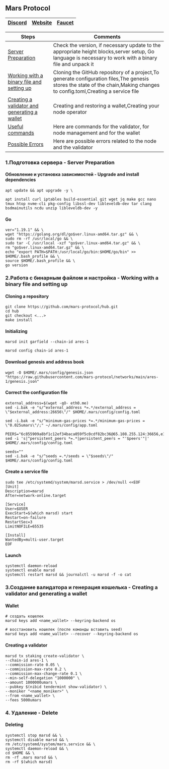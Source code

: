 ## Mars Protocol

[Discord](https://discord.gg/marsprotocol) | [Website](https://blog.marsprotocol.io/) | [Faucet](https://faucet.marsprotocol.io/)
| --- | --- | ---

Steps | Comments
--- | --- |
[Server Preparation](https://github.com/DanilJPG/nodes_testnets/tree/main/Mars#1%D0%BF%D0%BE%D0%B4%D0%B3%D0%BE%D1%82%D0%BE%D0%B2%D0%BA%D0%B0-%D1%81%D0%B5%D1%80%D0%B2%D0%B5%D1%80%D0%B0---server-preparation:~:text=1.%D0%9F%D0%BE%D0%B4%D0%B3%D0%BE%D1%82%D0%BE%D0%B2%D0%BA%D0%B0%20%D1%81%D0%B5%D1%80%D0%B2%D0%B5%D1%80%D0%B0%20%2D%20Server%20Preparation) | Check the version, if necessary update to the appropriate height blocks,server setup, Go language is necessary to work with a binary file and unpack it
[Working with a binary file and setting up](https://github.com/DanilJPG/nodes_testnets/blob/main/Mars/Readme.md#:~:text=2.%D0%A0%D0%B0%D0%B1%D0%BE%D1%82%D0%B0%20%D1%81%20%D0%B1%D0%B8%D0%BD%D0%B0%D1%80%D0%BD%D1%8B%D0%BC%20%D1%84%D0%B0%D0%B9%D0%BB%D0%BE%D0%BC%20%D0%B8%20%D0%BD%D0%B0%D1%81%D1%82%D1%80%D0%BE%D0%B9%D0%BA%D0%B0%20%2D%20Working%20with%20a%20binary%20file%20and%20setting%20up) | Cloning the GitHub repository of a project,To generate configuration files,The genesis stores the state of the chain,Making changes to config.toml,Creating a service file
[Creating a validator and generating a wallet]() | Creating and restoring a wallet,Creating your node operator
[Useful commands](https://github.com/DanilJPG/nodes_testnets/blob/main/Mars/Useful%20commands.md) | Here are commands for the validator, for node management and for the wallet
[Possible Errors](https://github.com/DanilJPG/nodes_testnets/blob/main/Mars/Possible%20errors.md) | Here are possible errors related to the node and the validator
                                                             
### 1.Подготовка сервера - Server Preparation 
#### Обновление и установка зависимостей - Upgrade and install dependencies
```Shell
apt update && apt upgrade -y \

apt install curl iptables build-essential git wget jq make gcc nano tmux htop nvme-cli pkg-config libssl-dev libleveldb-dev tar clang bsdmainutils ncdu unzip libleveldb-dev -y
```

#### Go
```Shell
ver="1.19.1" && \
wget "https://golang.org/dl/go$ver.linux-amd64.tar.gz" && \
sudo rm -rf /usr/local/go && \
sudo tar -C /usr/local -xzf "go$ver.linux-amd64.tar.gz" && \
rm "go$ver.linux-amd64.tar.gz" && \
echo "export PATH=$PATH:/usr/local/go/bin:$HOME/go/bin" >> $HOME/.bash_profile && \
source $HOME/.bash_profile && \
go version
```

### 2.Работа с бинарным файлом и настройка - Working with a binary file and setting up
#### Cloning a repository 
```Shell
git clone https://github.com/mars-protocol/hub.git
cd hub
git checkout <...>
make install
```

#### Initializing
```Shell
marsd init garfield --chain-id ares-1

marsd config chain-id ares-1
```


#### Download genesis and address book
```Shell
wget -O $HOME/.mars/config/genesis.json "https://raw.githubusercontent.com/mars-protocol/networks/main/ares-1/genesis.json"
```


#### Correct the configuration file
```Shell
external_address=$(wget -qO- eth0.me)
sed -i.bak -e "s/^external_address *=.*/external_address = \"$external_address:26656\"/" $HOME/.mars/config/config.toml

sed -i.bak -e "s/^minimum-gas-prices *=.*/minimum-gas-prices = \"0.025umars\"/;" ~/.mars/config/app.toml

PEERS="6c855909a8bf1c12ef34baca059f5c0cdf82bc36@65.108.255.124:36656,e12bc490096d1b5f4026980f05a118c82e81df2a@85.17.6.142:26656,14ba3b19424301a6bb58c27663a0323a81866d5d@134.122.82.186:26656,f3dceab155a74772595ae33ee6b72165c31fd888@62.171.166.106:26656,e12bc490096d1b5f4026980f05a118c82e81df2a@85.17.6.142:26656,7342199e80976b052d8506cc5a56d1f9a1cbb486@65.21.89.54:26653,5c2a752c9b1952dbed075c56c600c3a79b58c395@mars.testnet.peer.autostake.net:27056,0669f1d76ae4f91eaf11a0327c71a0ce909df2cd@134.122.82.186:26656,3084613c19f2a9fc7d46528702fb38a6c7eb5f7f@164.92.249.191:26656"
sed -i 's|^persistent_peers *=.*|persistent_peers = "'$peers'"|' $HOME/.mars/config/config.toml

seeds=""
sed -i.bak -e "s/^seeds =.*/seeds = \"$seeds\"/" $HOME/.mars/config/config.toml
```


#### Create a service file
```Shell
sudo tee /etc/systemd/system/marsd.service > /dev/null <<EOF
[Unit]
Description=marsd
After=network-online.target

[Service]
User=$USER
ExecStart=$(which marsd) start
Restart=on-failure
RestartSec=3
LimitNOFILE=65535

[Install]
WantedBy=multi-user.target
EOF
```

#### Launch
```Shell
systemctl daemon-reload
systemctl enable marsd
systemctl restart marsd && journalctl -u marsd -f -o cat
```

### 3.Создание валидатора и генерация кошелька - Creating a validator and generating a wallet
#### Wallet 
```Shell
# создать кошелек
marsd keys add <name_wallet> --keyring-backend os

# восстановить кошелек (после команды вставить seed)
marsd keys add <name_wallet> --recover --keyring-backend os
```


#### Creating a validator
```Shell
marsd tx staking create-validator \
--chain-id ares-1 \
--commission-rate 0.05 \
--commission-max-rate 0.2 \
--commission-max-change-rate 0.1 \
--min-self-delegation "1000000" \
--amount 1000000umars \
--pubkey $(nibid tendermint show-validator) \
--moniker "<name_moniker>" \
--from <name_wallet> \
--fees 5000umars
```

### 4. Удаление - Delete
#### Deleting
```Shell
systemctl stop marsd && \
systemctl disable marsd && \
rm /etc/systemd/system/mars.service && \
systemctl daemon-reload && \
cd $HOME && \
rm -rf .mars marsd && \
rm -rf $(which marsd)
```
